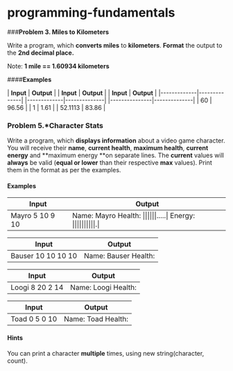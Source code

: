 # programming-fundamentals

###**Problem 3. Miles to Kilometers**

Write a program, which **converts miles** to **kilometers**. **Format** the output to the **2nd decimal place.**

Note: **1 mile == 1.60934 kilometers**

####**Examples**

|  **Input**  |  **Output**  |   |  **Input**  |  **Output**  |   |  **Input**    |  **Output**  |
|-------------|--------------|   |-------------|--------------|   |---------------|--------------|
|    60       |    96.56     |   |    1        |    1.61      |   |    52.1113    |    83.86     |
  


### Problem 5.**\*Character Stats**

Write a program, which **displays information** about a video game character. You will receive
their **name**, **current health**, **maximum
health**, **current energy** and **maximum energy **on separate lines. 
The **current** values will **always** be valid (**equal or lower** than their respective **max** values). 
Print them in the format as per the examples.

#### Examples



|    Input                      |    Output                                                       |
|-------------------------------|-----------------------------------------------------------------|
|    Mayro   5   10   9   10    |    Name: Mayro   Health: \|\|\|\|\|\|.....\|   Energy: \|\|\|\|\|\|\|\|\|\|.\|    |
 

|    Input                         |    Output                                                        |
|----------------------------------|------------------------------------------------------------------|
|    Bauser   10   10   10   10    |    Name: Bauser   Health: ||||||||||||   Energy: ||||||||||||    |


|    Input                      |    Output                                                                       |
|-------------------------------|---------------------------------------------------------------------------------|
|    Loogi   8   20   2   14    |    Name: Loogi   Health: |||||||||............|   Energy:   |||............|    |


|    Input                    |    Output                                                 |
|-----------------------------|-----------------------------------------------------------|
|    Toad   0   5   0   10    |    Name: Toad   Health: |.....|   Energy: |..........|    |


#### Hints

You can print a character **multiple** times, using new string(character, count).

